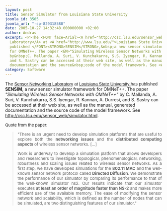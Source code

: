 ```yaml
---
layout: post
title: Sensor Simulator from Louisiana State University
joomla_id: 3505
joomla_url: "-sp-829318580"
date: 2005-10-27 14:32:48.000000000 +02:00
author: Andras
excerpt: <P>The <FONT face=Arial><A href="http://csc.lsu.edu/sensor_web/">Sensor Networking
  Laboratory</A> at <A href="http://www.lsu.edu/">Louisiana State University </A>has
  published </FONT><STRONG>SENSIM</STRONG>,&nbsp;a new sensor simulator framework
  for OMNeT++. The paper <EM>"Simulating Wireless Sensor Networks with OMNeT++"</EM>
  by&nbsp;C. Mallanda, A. Suri, V. Kunchakarra, S.S. Iyengar, R. Kannan, A. Durresi,
  and S. Sastry can be accessed at their web site, as well as the manual, generated
  documentation and the source&nbsp;code of the model framework. See <A href="http://csc.lsu.edu/sensor_web/simulator.html">http://csc.lsu.edu/sensor_web/simulator.html</A>.</P>
category: Software
---
```

<P>The <FONT face=Arial><A href="http://csc.lsu.edu/sensor_web/">Sensor Networking Laboratory</A> at <A href="http://www.lsu.edu/">Louisiana State University </A>has published </FONT><STRONG>SENSIM</STRONG>,&nbsp;a new sensor simulator framework for OMNeT++. The paper <EM>"Simulating Wireless Sensor Networks with OMNeT++"</EM> by&nbsp;C. Mallanda, A. Suri, V. Kunchakarra, S.S. Iyengar, R. Kannan, A. Durresi, and S. Sastry can be accessed at their web site, as well as the manual, generated documentation and the source&nbsp;code of the model framework. See <A href="http://csc.lsu.edu/sensor_web/simulator.html">http://csc.lsu.edu/sensor_web/simulator.html</A>.</P><FONT size=2>
<P align=justify>Quote from the paper:</P>
<BLOCKQUOTE dir=ltr style="MARGIN-RIGHT: 0px">
<P align=justify>"There is an urgent need to develop simulation platforms that are useful to explore both the <STRONG>networking issues</STRONG> and the <STRONG>distributed computing aspects</STRONG> of wireless sensor networks.&nbsp;[...] </P>
<P align=justify>Work is underway to develop a simulation platform that allows developers and researchers to investigate topological, phenomenological, networking, robustness and scaling issues related to wireless sensor networks. As a first step, we have developed simulations for the <STRONG>802.11 MAC</STRONG> and the well-known sensor network protocol called <STRONG>Directed Diffusion</STRONG>. We demonstrate the performance of our simulator by comparing its performance to that of the well-known simulator ns2. Our results indicate that our simulator executes <STRONG>at least an order of magnitude faster than NS-2</STRONG> and makes more efficient use of the available memory. The ease of modifying the sensor network and scalability, which is defined as the number of nodes that can be simulated, are two distinguishing features of our simulator."</FONT></P></BLOCKQUOTE>
